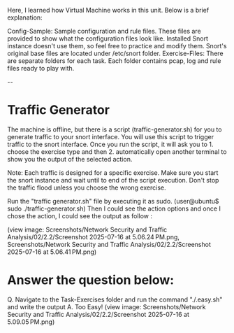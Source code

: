 Here, I learned how Virtual Machine works in this unit. 
Below is a brief explanation: 

<Two sub-folders>
Config-Sample: Sample configuration and rule files. These files are provided to show what the configuration files look like. Installed Snort instance doesn't use them, so feel free to practice and modify them. Snort's original base files are located under /etc/snort folder.
Exercise-Files: There are separate folders for each task. Each folder contains pcap, log and rule files ready to play with. 

--
# Traffic Generator
The machine is offline, but there is a script (traffic-generator.sh) for you to generate traffic to your snort interface. You will use this script to trigger traffic to the snort interface. Once you run the script, it will ask you to 1. choose the exercise type and then 2. automatically open another terminal to show you the output of the selected action.

Note: Each traffic is designed for a specific exercise. Make sure you start the snort instance and wait until to end of the script execution. Don't stop the traffic flood unless you choose the wrong exercise. 

Run the "traffic generator.sh" file by executing it as sudo. (user@ubuntu$ sudo ./traffic-generator.sh) 
Then I could see the action options and once I chose the action, I could see the output as follow :

(view image: Screenshots/Network Security and Traffic Analysis/02/2.2/Screenshot 2025-07-16 at 5.06.24 PM.png, Screenshots/Network Security and Traffic Analysis/02/2.2/Screenshot 2025-07-16 at 5.06.41 PM.png)



# Answer the question below: 
Q. Navigate to the Task-Exercises folder and run the command "./.easy.sh" and write the output
A. Too Easy! (view image: Screenshots/Network Security and Traffic Analysis/02/2.2/Screenshot 2025-07-16 at 5.09.05 PM.png) 

